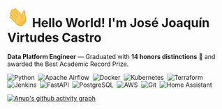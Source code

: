 # <img src="https://github.com/JoaVirtudes19/JoaVirtudes19/blob/main/Hi.gif" width="50"> Hello World! I'm José Joaquín Virtudes Castro  

**Data Platform Engineer** — Graduated with **14 honors distinctions** 🏅 and awarded the Best Academic Record Prize.

![Python](https://img.shields.io/badge/-Python-3776AB?style=flat&logo=python&logoColor=white)&nbsp;
![Apache Airflow](https://img.shields.io/badge/-Apache%20Airflow-017CEE?style=flat&logo=Apache%20Airflow&logoColor=white)&nbsp;
![Docker](https://img.shields.io/badge/-Docker-2496ED?style=flat&logo=docker&logoColor=white)&nbsp;
![Kubernetes](https://img.shields.io/badge/-Kubernetes-326CE5?style=flat&logo=kubernetes&logoColor=white)&nbsp;
![Terraform](https://img.shields.io/badge/-Terraform-7B42BC?style=flat&logo=terraform&logoColor=white)&nbsp;
![Jenkins](https://img.shields.io/badge/-Jenkins-D24939?style=flat&logo=jenkins&logoColor=white)&nbsp;
![FastAPI](https://img.shields.io/badge/-FastAPI-009688?style=flat&logo=fastapi&logoColor=white)&nbsp;
![PostgreSQL](https://img.shields.io/badge/-PostgreSQL-336791?style=flat&logo=postgresql&logoColor=white)&nbsp;
![AWS](https://img.shields.io/badge/-AWS-%23FF9900.svg?style=flat&logo=amazon-aws&logoColor=white)&nbsp;
![Git](https://img.shields.io/badge/-Git-F05032?style=flat&logo=git&logoColor=white)&nbsp;
![Home Assistant](https://img.shields.io/badge/-Home%20Assistant-41BDF5?style=flat&logo=home-assistant&logoColor=white)


[![Anup's github activity graph](https://github-readme-activity-graph.vercel.app/graph?username=JoaVirtudes19&theme=high-contrast)](https://github.com/haldaranup/github-readme-activity-graph)
